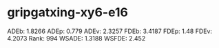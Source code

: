 # gripgatxing-xy6-e16

ADEb: 1.8266
ADEp: 0.779
ADEv: 2.3257
FDEb: 3.4187
FDEp: 1.48
FDEv: 4.2073
Rank: 994
WSADE: 1.3188
WSFDE: 2.452